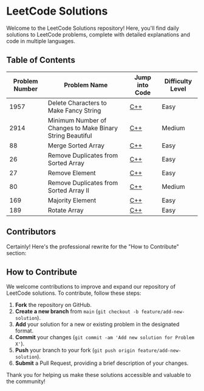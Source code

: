 # LeetCode Solutions

Welcome to the LeetCode Solutions repository! Here, you'll find daily solutions to LeetCode problems, complete with detailed explanations and code in multiple languages.

## Table of Contents

| Problem Number | Problem Name                                           | Jump into Code                                                   | Difficulty Level |
|----------------|--------------------------------------------------------|------------------------------------------------------------------|------------------|
| 1957           | Delete Characters to Make Fancy String                 | [C++](https://leetcode.com/submissions/detail/1439698548/)      | Easy             | 
| 2914           | Minimum Number of Changes to Make Binary String Beautiful | [C++](https://github.com/suma-iya/leetcode/blob/main/2914.%20Minimum%20Number%20of%20Changes%20to%20Make%20Binary%20String%20Beautiful.cpp) | Medium           |
| 88             | Merge Sorted Array                                     | [C++](https://github.com/suma-iya/leetcode/blob/main/88.%20Merge%20Sorted%20Array) | Easy             |
| 26             | Remove Duplicates from Sorted Array                    | [C++](https://github.com/suma-iya/leetcode/blob/main/Code%20Testcase%20Test%20Result%20Test%20Result%2026.%20Remove%20Duplicates%20from%20Sorted%20Array) | Easy             |
| 27             | Remove Element                                         | [C++](https://github.com/suma-iya/leetcode/blob/main/Remove%20Element) | Easy             |
| 80             | Remove Duplicates from Sorted Array II                 | [C++](https://github.com/suma-iya/leetcode/blob/main/80.%20Remove%20Duplicates%20from%20Sorted%20Array%20II) | Medium           |
| 169             | Majority Element| [C++](https://github.com/suma-iya/leetcode/blob/main/Remove%20Element) | Easy             |
| 189             |Rotate Array| [C++](https://github.com/suma-iya/leetcode/blob/main/189.%20Rotate%20Array) | Easy             |


## Contributors

<!-- - John Doe [@johndoe](https://github.com/johndoe)
- Jane Smith [@janesmith](https://github.com/janesmith) -->

Certainly! Here's the professional rewrite for the "How to Contribute" section:

## How to Contribute

We welcome contributions to improve and expand our repository of LeetCode solutions. To contribute, follow these steps:

1. **Fork** the repository on GitHub.
2. **Create a new branch** from `main` (`git checkout -b feature/add-new-solution`).
3. **Add** your solution for a new or existing problem in the designated format.
4. **Commit** your changes (`git commit -am 'Add new solution for Problem X'`).
5. **Push** your branch to your fork (`git push origin feature/add-new-solution`).
6. **Submit** a Pull Request, providing a brief description of your changes.

Thank you for helping us make these solutions accessible and valuable to the community!
